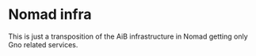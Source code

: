 # Nomad infra

This is just a transposition of the AiB infrastructure in Nomad getting only Gno related services.
